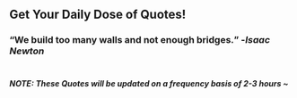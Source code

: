 ## Get Your Daily Dose of Quotes!
### <q>We build too many walls and not enough bridges.</q> -<em>Isaac Newton</em> <br><br>
##### NOTE: These Quotes will be updated on a frequency basis of 2-3 hours ~
